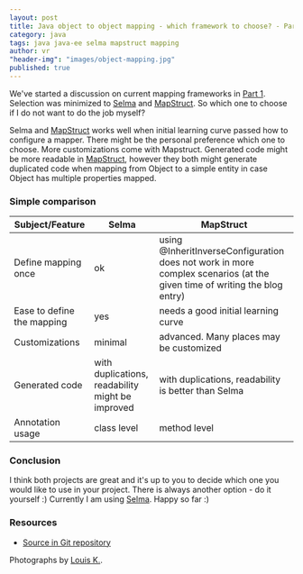 ```yaml
---
layout: post
title: Java object to object mapping - which framework to choose? - Part 2
category: java
tags: java java-ee selma mapstruct mapping
author: vr
"header-img": "images/object-mapping.jpg"
published: true
---
```


<p>
We've started a discussion on current mapping frameworks in <a href="{{ site.baseurl }}/blog/Java-object-to-object-mapping-which-framework-to-choose/">Part 1</a>.
Selection was minimized to <a href="http://www.selma-java.org/" rel="nofollow">Selma</a> and <a href="http://mapstruct.org/" rel="nofollow">MapStruct</a>.
So which one to choose if I do not want to do the job myself?
</p>




<p>
Selma and <a href="http://mapstruct.org/" rel="nofollow">MapStruct</a> works well when initial learning curve passed how to configure a mapper. 
There might be the personal preference which one to choose. More customizations come with Mapstruct. Generated code might be more readable in <a href="http://mapstruct.org/" rel="nofollow">MapStruct</a>, however they both might generate duplicated code when mapping from Object to a simple entity in case Object has multiple properties mapped. 
</p>

<h3>Simple comparison</h3>

<table>
<thead>
<tr>
<th>Subject/Feature
</th>
<th>Selma
</th>
<th>MapStruct
</th>
</tr>
</thead>

<tr>
<td>Define mapping once
</td>
<td>ok
</td>
<td>using @InheritInverseConfiguration does not work in more complex scenarios (at the given time of writing the blog entry)
</td>
</tr>


<tr>
<td>Ease to define the mapping
</td>
<td>yes
</td>
<td>needs a good initial learning curve
</td>
</tr>


<tr>
<td>Customizations
</td>
<td>minimal
</td>
<td>advanced. Many places may be customized
</td>
</tr>

<tr>
<td>Generated code
</td>
<td>with duplications, readability might be improved
</td>
<td>with duplications, readability is better than Selma
</td>
</tr>

<tr>
<td>Annotation usage 
</td>
<td>class level
</td>
<td>method level
</td>
</tr>


</table>



<h3>Conclusion</h3>

<p>
I think both projects are great and it's up to you to decide which one you would like to use in your project. 
There is always another option - do it yourself :)
Currently I am using <a href="http://www.selma-java.org/" rel="nofollow">Selma</a>. Happy so far :)

</p>

<h3>Resources</h3>

<ul>
<li><a href="https://github.com/aracrown/ara-blog-examples/tree/master/s01e05" rel="nofollow">Source in Git repository</a></li>

</ul>
<p>
<span class="caption text-muted">Photographs by <a href="https://www.flickr.com/photos/bonaparty/">Louis K.</a>.</span>
</p>